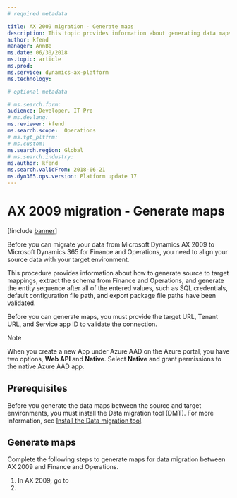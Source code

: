 ```yaml
---
# required metadata

title: AX 2009 migration - Generate maps 
description: This topic provides information about generating data maps to migrate data from Dynamics AX 2009 to Finance and Operations.
author: kfend
manager: AnnBe
ms.date: 06/30/2018
ms.topic: article
ms.prod: 
ms.service: dynamics-ax-platform
ms.technology: 

# optional metadata

# ms.search.form:  
audience: Developer, IT Pro
# ms.devlang: 
ms.reviewer: kfend
ms.search.scope:  Operations
# ms.tgt_pltfrm: 
# ms.custom: 
ms.search.region: Global
# ms.search.industry:
ms.author: kfend
ms.search.validFrom: 2018-06-21
ms.dyn365.ops.version: Platform update 17
---
```


# AX 2009 migration - Generate maps

[!include [banner](../includes/banner.md)]

Before you can migrate your data from Microsoft Dynamics AX 2009 to Microsoft Dynamics 365 for Finance and Operations, you need to align your source data with your target environment. 

This procedure provides information about how to generate source to target mappings, extract the schema from Finance and Operations, and generate the entity sequence after all of the entered values, such as SQL credentials, default configuration file path, and export package file paths have been validated.

Before you can generate maps, you must provide the target URL, Tenant URL, and Service app ID to validate the connection. 

   > [!NOTE]
   > When you create a new App under Azure AAD on the Azure portal, you have two options, **Web API** and **Native**. Select **Native** and grant permissions to the native Azure AAD app.

## Prerequisites
Before you generate the data maps between the source and target environments, you must install the Data migration tool (DMT). For more information, see [Install the Data migration tool]().

## Generate maps
Complete the following steps to generate maps for data migration between AX 2009 and Finance and Operations. 
1. In AX 2009, go to 
2. 

